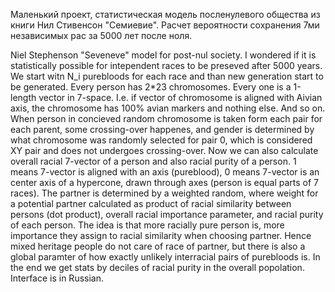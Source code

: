 Маленький проект, статистическая модель посленулевого общества из книги Нил Стивенсон "Семиевие". Расчет вероятности сохранения 7ми независимых рас за 5000 лет после ноля.

Niel Stephenson "Seveneve" model for post-nul society. I wondered if it is statistically possible for intependent races to be preseved after 5000 years.
We start witn N_i purebloods for each race and than new generation start to be generated. Every person has 2*23 chromosomes. Every one is a 1-length vector in 7-space. I.e. if vector of chromosome is aligned with Aivian axis, the chromosome has 100% avian markers and nothing else. And so on. When person in concieved random chromosome is taken form each pair for each parent, some crossing-over happenes, and gender is determined by what chromosome was randomly selected for pair 0, which is considered XY pair and does not undergoes crossing-over. Now we can also calculate overall racial 7-vector of a person and also racial purity of a person. 1 means 7-vector is aligned with an axis (pureblood), 0 means 7-vector is an center axis of a hypercone, drawn through axes (person is equal parts of 7 races).
The partner is determined by a weighted random, where weight for a potential partner calculated as product of racial similarity between persons (dot product), overall racial importance parameter, and racial purity of each person. The idea is that more racially pure person is, more importance they assign to racial similarity when choosing partner. Hence mixed heritage people do not care of race of partner, but there is also a global paramter of how exactly unlikely interracial pairs of purebloods is.
In the end we get stats by deciles of racial purity in the overall popolation. 
Interface is in Russian.

